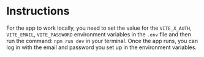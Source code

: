 # Instructions

For the app to work locally, you need to set the value for the `VITE_X_AUTH`, `VITE_EMAIL`,
`VITE_PASSWORD` environment variables in the `.env` file and then run the command: `npm run dev` in your terminal. Once the app runs, you can log in with the email and password you set up in the environment variables.